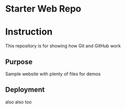 # Starter Web Repo

# Instruction
This repository is for showing how Git and GitHub work

## Purpose

Sample website with plenty of files for demos

## Deployment

also
also too